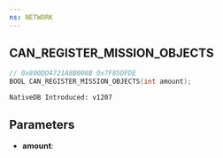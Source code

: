 ```yaml
---
ns: NETWORK
---
```

## CAN_REGISTER_MISSION_OBJECTS

```c
// 0x800DD4721A8B008B 0x7F85DFDE
BOOL CAN_REGISTER_MISSION_OBJECTS(int amount);
```

```
NativeDB Introduced: v1207
```

## Parameters
* **amount**:
